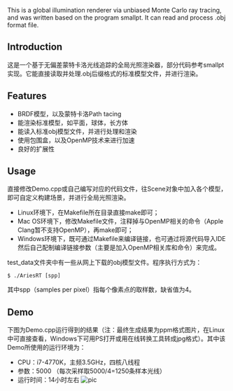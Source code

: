 
This is a global illumination renderer via unbiased Monte Carlo ray tracing, and was written based on the program smallpt. It can read and process .obj format file.

## Introduction
这是一个基于无偏差蒙特卡洛光线追踪的全局光照渲染器，部分代码参考smallpt实现。它能直接读取并处理.obj后缀格式的标准模型文件，并进行渲染。

## Features

* BRDF模型，以及蒙特卡洛Path tacing
* 能渲染标准模型，如平面，球体，长方体
* 能读入标准obj模型文件，并进行处理和渲染
* 使用包围盒，以及OpenMP技术来进行加速
* 良好的扩展性

## Usage
直接修改Demo.cpp或自己编写对应的代码文件，往Scene对象中加入各个模型，即可自定义构建场景，并进行全局光照渲染。

* Linux环境下，在Makefile所在目录直接make即可；
* Mac OS环境下，修改Makefile文件，注释掉与OpenMP相关的命令（Apple Clang暂不支持OpenMP），再make即可；
* Windows环境下，既可通过Makefile来编译链接，也可通过将源代码导入IDE然后自己配制编译链接参数（主要是加入OpenMP相关库和命令）来完成。

test_data文件夹中有一些从网上下载的obj模型文件。程序执行方式为：

    $ ./AriesRT [spp]

其中spp（samples per pixel）指每个像素点的取样数，缺省值为4。

## Demo
下图为Demo.cpp运行得到的结果（注：最终生成结果为ppm格式图片，在Linux中可直接查看，Windows下可用PS打开或用在线转换工具转成jpg格式）。其中该Demo所使用的运行环境为：

* CPU：i7-4770K，主频3.5GHz，四核八线程
* 参数：5000 （每次采样取5000/4=1250条样本光线）
* 运行时间：14小时左右
![pic](http://aries-orz.com/blog/wp-content/uploads/2016/07/result.jpg)

